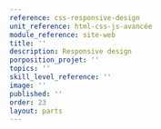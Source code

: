 ```yaml
---
reference: css-responsive-design
unit_reference: html-css-js-avancée
module_reference: site-web
title: ''
description: Responsive design
porposition_projet: ''
topics: ''
skill_level_reference: ''
image: ''
published: ''
order: 23
layout: parts
---
```

